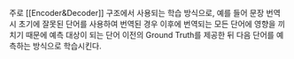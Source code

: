 주로 [[Encoder&Decoder]] 구조에서 사용되는 학습 방식으로, 예를 들어 문장 번역 시 초기에 잘못된 단어를 사용하여 번역된 경우 이후에 번역되는 모든 단어에 영향을 끼치기 때문에 예측 대상이 되는 단어 이전의 Ground Truth를 제공한 뒤 다음 단어를 예측하는 방식으로 학습시킨다.